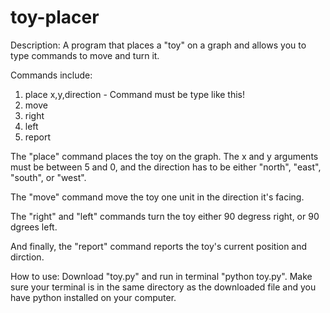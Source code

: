 # toy-placer
Description:
A program that places a "toy" on a graph and allows you to type commands to move and turn it.

Commands include:
1. place x,y,direction - Command must be type like this!
2. move
3. right
4. left
5. report

The "place" command places the toy on the graph. The x and y arguments must be between 5 and 0, and the direction has to be either "north", "east", "south", or "west".

The "move" command move the toy one unit in the direction it's facing.

The "right" and "left" commands turn the toy either 90 degress right, or 90 dgrees left.

And finally, the "report" command reports the toy's current position and dirction.

How to use:
Download "toy.py" and run in terminal "python toy.py". Make sure your terminal is in the same directory as the downloaded file and you have python installed on your computer.
